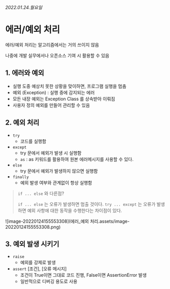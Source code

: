 *2022.01.24.월요일*

# 에러/예외 처리

에러/예외 처리는 알고리즘에서는 거의 쓰이지 않음

나중에 개발 실무에서나 오픈소스 기여 시 활용할 수 있음

## 1. 에러와 예외

* 실행 도중 예상치 못한 상황을 맞이하면, 프로그램 실행을 멈춤
* 예외 (Exception) : 실행 중에 감지되는 에러
* 모든 내장 예외는 Exception Class 를 상속받아 이뤄짐
* 사용자 정의 예외를 만들어 관리할 수 있음

## 2. 예외 처리

* `try`
  * 코드를 실행함
* `except`
  * try 문에서 예외가 발생 시 실행함
  * `as` : as 키워드를 활용하여 원본 에러메시지를 사용할 수 있다.
* `else`
  * try 문에서 예외가 발생하지 않으면 실행함
* `finally`
  * 예외 발생 여부와 관계없이 항상 실행함

> `if ... else` 와 다른점?
>
> `if ... else` 는 오류가 발생하면 멈출 것이다. `try ... except` 는 오류가 발생하면 예외 사항에 대한 동작을 수행한다는 차이점이 있다.

![image-20220124155553308](에러_예외 처리.assets/image-20220124155553308.png)

## 3. 예외 발생 시키기

* `raise`
  * 예외를 강제로 발생
* `assert` [조건], [오류 메시지]
  * 조건이 True이면 그대로 코드 진행, False이면 AssertionError 발생
  * 일반적으로 디버깅 용도로 사용

